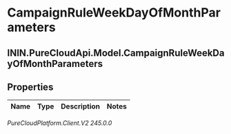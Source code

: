 # CampaignRuleWeekDayOfMonthParameters

## ININ.PureCloudApi.Model.CampaignRuleWeekDayOfMonthParameters

## Properties

|Name | Type | Description | Notes|
|------------ | ------------- | ------------- | -------------|



_PureCloudPlatform.Client.V2 245.0.0_
